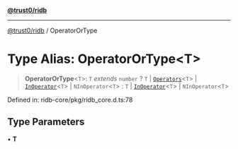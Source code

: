 [**@trust0/ridb**](../README.md)

***

[@trust0/ridb](../README.md) / OperatorOrType

# Type Alias: OperatorOrType\<T\>

> **OperatorOrType**\<`T`\>: `T` *extends* `number` ? `T` \| [`Operators`](Operators.md)\<`T`\> \| [`InOperator`](InOperator.md)\<`T`\> \| `NInOperator`\<`T`\> : `T` \| [`InOperator`](InOperator.md)\<`T`\> \| `NInOperator`\<`T`\>

Defined in: ridb-core/pkg/ridb\_core.d.ts:78

## Type Parameters

• **T**
